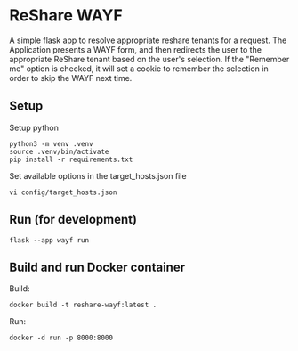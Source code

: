# ReShare WAYF
A simple flask app to resolve appropriate reshare tenants for a request. The Application presents a WAYF form, and then redirects the user to the appropriate ReShare tenant based on the user's selection. If the "Remember me" option is checked, it will set a cookie to remember the selection in order to skip the WAYF next time.

## Setup
Setup python
```
python3 -m venv .venv
source .venv/bin/activate
pip install -r requirements.txt
```

Set available options in the target_hosts.json file
```
vi config/target_hosts.json
```
## Run (for development)
```
flask --app wayf run
```

## Build and run Docker container
Build:
```
docker build -t reshare-wayf:latest .
```
Run:
```
docker -d run -p 8000:8000
```
